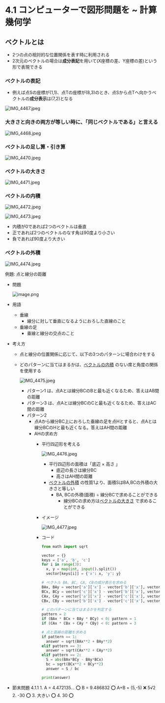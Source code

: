 # 4.1 コンピューターで図形問題を ~ 計算幾何学
## ベクトルとは

- 2つの点の相対的な位置関係を表す時に利用される
- 2次元のベクトルの場合は**成分表記**を用いて(X座標の差、Y座標の差)という形で表現できる

### ベクトルの表記

- 例えば点Sの座標が(1,1)、点Tの座標が(8,3)のとき、点Sから点Tへ向かうベクトルの**成分表示**は(7,2)となる

![IMG_4467.jpeg](attachment:65d68e11-17ae-46a4-8335-3077db7d4ec8:IMG_4467.jpeg)

### 大きさと向きの両方が等しい時に、「同じベクトルである」と言える

![IMG_4468.jpeg](attachment:61812dab-06e7-419c-9fde-2d91cbd9ffdc:IMG_4468.jpeg)

### ベクトルの足し算・引き算

![IMG_4470.jpeg](attachment:ac40c20d-1c5d-48d4-b945-dc4fbdce6ff3:IMG_4470.jpeg)

### ベクトルの大きさ

![IMG_4471.jpeg](attachment:3c77381e-b64e-49e5-94d3-036bdc7aa684:IMG_4471.jpeg)

### ベクトルの内積

![IMG_4472.jpeg](attachment:e058b21f-7a36-4b59-abe7-c53cb3933868:IMG_4472.jpeg)

![IMG_4473.jpeg](attachment:aeae3824-7d91-437f-a886-dc4d8c41c188:IMG_4473.jpeg)

- 内積が0であれば2つのベクトルは垂直
- 正であれば2つのベクトルのなす角は90度より小さい
- 負であれば90度より大きい

### ベクトルの外積

![IMG_4474.jpeg](attachment:ca6c3c28-3448-4203-b86c-79763eb207c1:d0bcaac5-492e-41f5-b8cb-647d594a1732.png)

例題: 点と線分の距離

- 問題
    
    ![image.png](attachment:a083a127-bc33-41a2-8aa0-e8282e4ed952:image.png)
    
- 用語
    - 垂線
        - 線分に対して垂直になるようにおろした直線のこと
    - 垂線の足
        - 垂線と線分の交点のこと
- 考え方
    - 点と線分の位置関係に応じて、以下の3つのパターンに場合わけをする
    - どのパターンに当てはまるかは、[ベクトルの内積](https://www.notion.so/1c693db055548021aa3fed7765a4ee37?pvs=21) のない席と角度の関係を使用する
        
        ![IMG_4475.jpeg](attachment:b8d3ae5e-751d-4533-87ae-4ad6f5533b16:IMG_4475.jpeg)
        
        - パターン1 は、点Aとは線分BCのBと最も近くなるため、答えはAB間の距離
        - パターン3 は、点Aとは線分BCのCと最も近くなるため、答えはAC間の距離
        - パターン2
            - 点Aから線分BC上におろした垂線の足を点Hとすると、点Aとは線分BCのHと最も近くなる。答えはAH間の距離
            - AHの求め方
                - 平行四辺形を考える
                    
                    ![IMG_4476.jpeg](attachment:c1c7397f-2c74-4a19-8e0a-5aeb458994a6:IMG_4476.jpeg)
                    
                    - 平行四辺形の面積は「底辺 × 高さ 」
                        - 底辺の長さは線分BC
                        - 高さはAH間の距離
                    - [ベクトルの外積](https://www.notion.so/1c693db0555480a98d42d4d3f3d47650?pvs=21) の性質1より、面積SはBA,BCの外積の大きさと等しい
                        - BA, BCの外積(面積) ÷ 線分BCで求めることができる
                            - 線分BCの求め方は[ベクトルの大きさ](https://www.notion.so/1c693db05554809891f8f94706fb04b6?pvs=21) で求めることができる
                - イメージ
                    
                    ![IMG_4477.jpeg](attachment:0f02c6b3-1400-4e28-ac53-9dd22c48cac8:IMG_4477.jpeg)
                    
                - コード
                    
                    ```python
                    from math import sqrt
                    
                    vector = {}
                    keys = ['a', 'b', 'c']
                    for i in range(3):
                      x, y = map(int, input().split())
                      vector[keys[i]] = {'x': x, 'y': y}
                    
                    # ベクトル BA, BC, CA, CBの成分表示を求める
                    BAx, BAy = vector['a']['x'] - vector['b']['x'], vector['a']['y'] - vector['b']['y']
                    BCx, BCy = vector['c']['x'] - vector['b']['x'], vector['c']['y'] - vector['b']['y']
                    CAx, CAy = vector['a']['x'] - vector['c']['x'], vector['a']['y'] - vector['c']['y']
                    CBx, CBy = vector['b']['x'] - vector['c']['x'], vector['b']['y'] - vector['c']['y']
                    
                    # どのパターンに当てはまるかを判定する
                    pattern = 2
                    if (BAx * BCx + BAy * BCy) < 0: pattern = 1
                    if (CAx * CBx + CAy * CBy) < 0: pattern = 3
                    
                    # 点と直線の距離を求める
                    if pattern == 1:
                      answer = sqrt(BAx**2 + BAy**2)
                    elif pattern == 3:
                      answer = sqrt(CAx**2 + CAy**2)
                    elif pattern == 2:
                      S = abs(BAx*BCy - BAy*BCx)
                      bc = sqrt(BCx**2 + BCy**2)
                      answer = S / bc
                    
                    print(answer)
                    
                    ```

- 節末問題
    4.1.1
    1. 
        A = 4.472135… ⭕️
        B = 9.486832 ⭕️
        A+B = (5,-5) ❌ 5√2
    2. 
        -30 ⭕️
    3. 
        大きい ⭕️
    4. 
        30 ⭕️